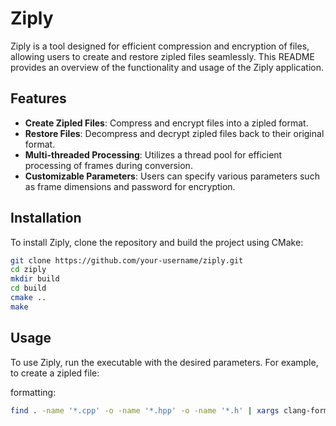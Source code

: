 # Ziply

Ziply is a tool designed for efficient compression and encryption of files, allowing users to create and restore zipled files seamlessly. This README provides an overview of the functionality and usage of the Ziply application.

## Features

- **Create Zipled Files**: Compress and encrypt files into a zipled format.
- **Restore Files**: Decompress and decrypt zipled files back to their original format.
- **Multi-threaded Processing**: Utilizes a thread pool for efficient processing of frames during conversion.
- **Customizable Parameters**: Users can specify various parameters such as frame dimensions and password for encryption.

## Installation

To install Ziply, clone the repository and build the project using CMake:

```bash
git clone https://github.com/your-username/ziply.git
cd ziply
mkdir build
cd build
cmake ..
make
```

## Usage

To use Ziply, run the executable with the desired parameters. For example, to create a zipled file:

formatting:

```bash
find . -name '*.cpp' -o -name '*.hpp' -o -name '*.h' | xargs clang-format -i
```


